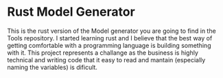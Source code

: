 # Rust Model Generator

This is the rust version of the Model generator you are going to find in the Tools repository.
I started learning rust and I believe that the best way of getting comfortable with a programming language is building something with it.
This project represents a challange as the business is highly technical and writing code that it easy to read and mantain (especially naming the variables) is dificult.

